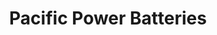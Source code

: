 ---
title: "Pacific Power Batteries"
url: /bellingham/pacific-power-batteries/
shop: electronics
---